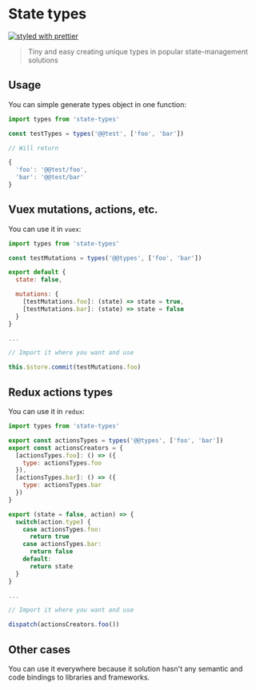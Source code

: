 # State types

[![styled with prettier](https://img.shields.io/badge/styled_with-prettier-ff69b4.svg)](https://github.com/prettier/prettier)

> Tiny and easy creating unique types in popular state-management solutions

## Usage

You can simple generate types object in one function:

```js
import types from 'state-types'

const testTypes = types('@@test', ['foo', 'bar'])

// Will return

{
  'foo': '@@test/foo',
  'bar': '@@test/bar'
}
```

## Vuex mutations, actions, etc.

You can use it in `vuex`:

```js
import types from 'state-types'

const testMutations = types('@@types', ['foo', 'bar'])

export default {
  state: false,

  mutations: {
    [testMutations.foo]: (state) => state = true,
    [testMutations.bar]: (state) => state = false
  }
}

...

// Import it where you want and use

this.$store.commit(testMutations.foo)
```

## Redux actions types

You can use it in `redux`:

```js
import types from 'state-types'

export const actionsTypes = types('@@types', ['foo', 'bar'])
export const actionsCreators = {
  [actionsTypes.foo]: () => ({
    type: actionsTypes.foo
  }),
  [actionsTypes.bar]: () => ({
    type: actionsTypes.bar
  })
}

export (state = false, action) => {
  switch(action.type) {
    case actionsTypes.foo:
      return true
    case actionsTypes.bar:
      return false
    default:
      return state
  }
}

...

// Import it where you want and use

dispatch(actionsCreators.foo())
```

## Other cases

You can use it everywhere because it solution hasn't any semantic and code bindings to libraries
and frameworks.
